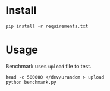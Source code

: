 # Install

```
pip install -r requirements.txt
```

# Usage

Benchmark uses `upload` file to test.

```
head -c 500000 </dev/urandom > upload
python benchmark.py
```
